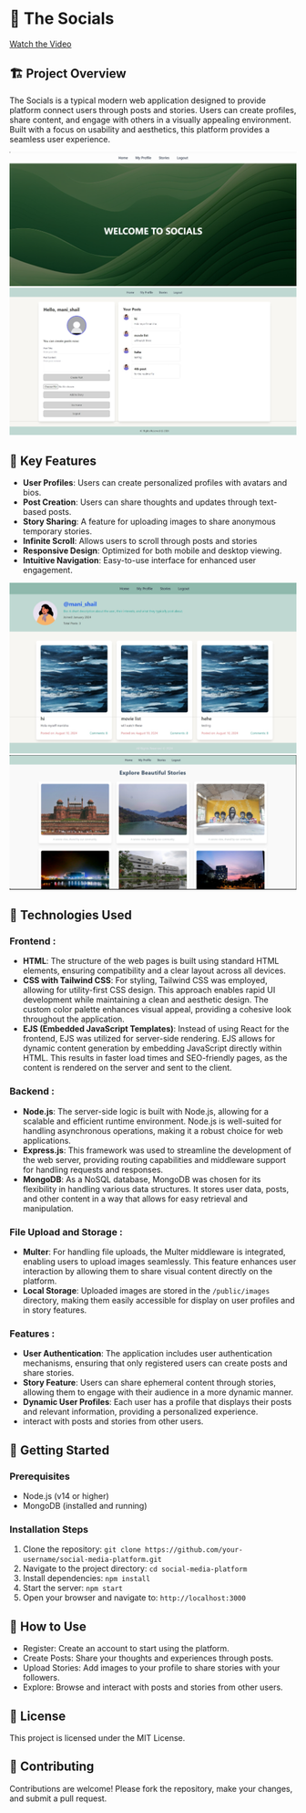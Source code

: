 # 📱 The Socials



[Watch the Video](./public/readme/socials.mkv)
<!-- Replace with your project's image or logo -->

## 🏗️ Project Overview

The Socials is a typical modern web application designed to provide platform connect users through posts and stories. Users can create profiles, share content, and engage with others in a visually appealing environment. Built with a focus on usability and aesthetics, this platform provides a seamless user experience.

![Socials](./public/readme/home.png)
![Socials](./public/readme/profile.jpeg)

## 🌟 Key Features

- **User Profiles**: Users can create personalized profiles with avatars and bios.
- **Post Creation**: Users can share thoughts and updates through text-based posts.
- **Story Sharing**: A feature for uploading images to share anonymous temporary stories.
- **Infinite Scroll**: Allows users to scroll through posts and stories
- **Responsive Design**: Optimized for both mobile and desktop viewing.
- **Intuitive Navigation**: Easy-to-use interface for enhanced user engagement.

![Socials](./public/readme/userposts.jpeg)
![Socials](./public/readme/stories.png)

## 🔧 Technologies Used

### Frontend :

- **HTML**: The structure of the web pages is built using standard HTML elements, ensuring compatibility and a clear layout across all devices.
- **CSS with Tailwind CSS**: For styling, Tailwind CSS was employed, allowing for utility-first CSS design. This approach enables rapid UI development while maintaining a clean and aesthetic design. The custom color palette enhances visual appeal, providing a cohesive look throughout the application.
- **EJS (Embedded JavaScript Templates)**: Instead of using React for the frontend, EJS was utilized for server-side rendering. EJS allows for dynamic content generation by embedding JavaScript directly within HTML. This results in faster load times and SEO-friendly pages, as the content is rendered on the server and sent to the client.

### Backend :

- **Node.js**: The server-side logic is built with Node.js, allowing for a scalable and efficient runtime environment. Node.js is well-suited for handling asynchronous operations, making it a robust choice for web applications.
- **Express.js**: This framework was used to streamline the development of the web server, providing routing capabilities and middleware support for handling requests and responses.
- **MongoDB**: As a NoSQL database, MongoDB was chosen for its flexibility in handling various data structures. It stores user data, posts, and other content in a way that allows for easy retrieval and manipulation.

### File Upload and Storage :

- **Multer**: For handling file uploads, the Multer middleware is integrated, enabling users to upload images seamlessly. This feature enhances user interaction by allowing them to share visual content directly on the platform.
- **Local Storage**: Uploaded images are stored in the `/public/images` directory, making them easily accessible for display on user profiles and in story features.

### Features :

- **User Authentication**: The application includes user authentication mechanisms, ensuring that only registered users can create posts and share stories.
- **Story Feature**: Users can share ephemeral content through stories, allowing them to engage with their audience in a more dynamic manner.
- **Dynamic User Profiles**: Each user has a profile that displays their posts and relevant information, providing a personalized experience.
- interact with posts and stories from other users.

## 🚀 Getting Started

### Prerequisites

- Node.js (v14 or higher)
- MongoDB (installed and running)

### Installation Steps

1. Clone the repository:
   `git clone https://github.com/your-username/social-media-platform.git`
2. Navigate to the project directory:
   `cd social-media-platform
`
3. Install dependencies:
   `npm install`
4. Start the server:
   `npm start`
5. Open your browser and navigate to:
   `http://localhost:3000`

## 📜 How to Use

- Register: Create an account to start using the platform.
- Create Posts: Share your thoughts and experiences through posts.
- Upload Stories: Add images to your profile to share stories with your followers.
- Explore: Browse and interact with posts and stories from other users.

## 📃 License

This project is licensed under the MIT License.

## 🤝 Contributing

Contributions are welcome! Please fork the repository, make your changes, and submit a pull request.


